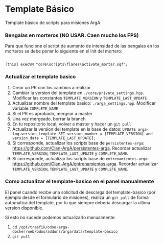 # Template Básico

Template básico de scripts para misiones ArgA

### Bengalas en morteros (NO USAR. Caen mucho los FPS)

Para que funcione el script de aumento de intensidad de las bengalas en los morteros se debe poner lo siguiente en el init del mortero:

```sqf

[this] execVM "core\scripts\flares\activate_mortar.sqf";
```

### Actualizar el template basico

1. Crear un PR con los cambios a realizar
2. Cambiar la version del template en `./core/private_settings.hpp`. Modificar las constantes `TEMPLATE_VERSION` y `TEMPLATE_LAST_UPDATE`
3. Actualizar nombre del template basico:  `./arga_settings.hpp`. Modificar variable `COMPLETE_NAME`
4. Si el PR es aprobado, mergear a master
5. Una vez mergeado, borrar la branch
6. En tu repositorio local, volver a master y hacer un `git pull`
7. Actualizar la version del template en la base de datos: `UPDATE arga-log.version_template SET version_number = [TEMPLATE_VERSION] and version_date = [TEMPLATE_LAST_UPDATE];`
8. Si corresponde, actualizar los scripts base de `persistentes-arga`: https://github.com/Clan-ArgA/persistentes-arga. Recordar actualizar `TEMPLATE_VERSION`, `TEMPLATE_LAST_UPDATE` y `COMPLETE_NAME`.
9. Si corresponde, actualizar los scripts base de `entrenamientos-arga`: https://github.com/Clan-ArgA/entrenamientos-arga. Recordar actualizar `TEMPLATE_VERSION`, `TEMPLATE_LAST_UPDATE` y `COMPLETE_NAME`.

### Como actualizar el template-basico en el panel manualmente

El panel cuando recibe una solicitud de descarga del template-basico (por ejemplo desde el formulario de misiones), realiza un `git pull` de forma automatica del template, por lo que siempre deberia descargar la ultima version disponible.

Si esto no sucede podemos actualizarlo manualmente:

1. `cd /opt/traefik/odoo-arga-docker/web/odoo/addons/arga/data/template-basico`
2. `git pull`
